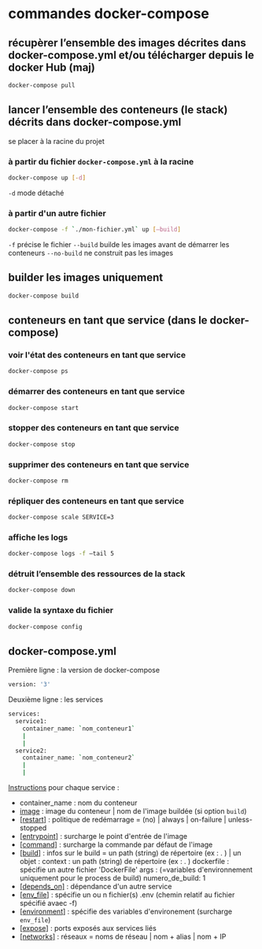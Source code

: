 # commandes docker-compose

## récupèrer l’ensemble des images décrites dans docker-compose.yml et/ou télécharger depuis le docker Hub (maj)

```bash
docker-compose pull
```

## lancer l’ensemble des conteneurs (le stack) décrits dans docker-compose.yml

se placer à la racine du projet

### à partir du fichier `docker-compose.yml` à la racine

```bash
docker-compose up [-d]
```

`-d` mode détaché

### à partir d'un autre fichier

```bash
docker-compose -f `./mon-fichier.yml` up [–build]
```

`-f` précise le fichier
`--build` builde les images avant de démarrer les conteneurs
`--no-build` ne construit pas les images

## builder les images uniquement

```bash
docker-compose build
```

## conteneurs en tant que service (dans le docker-compose)

### voir l'état des conteneurs en tant que service

```bash
docker-compose ps
```

### démarrer des conteneurs en tant que service

```bash
docker-compose start
```

### stopper des conteneurs en tant que service

```bash
docker-compose stop
```

### supprimer des conteneurs en tant que service

```bash
docker-compose rm
```

### répliquer des conteneurs en tant que service

```bash
docker-compose scale SERVICE=3
```

### affiche les logs

```bash
docker-compose logs -f –tail 5
```

### détruit l’ensemble des ressources de la stack

```bash
docker-compose down
```

### valide la syntaxe du fichier

```bash
docker-compose config
```

## docker-compose.yml

Première ligne : la version de docker-compose

```bash
version: '3'
```

Deuxième ligne : les services

```bash
services:
  service1:
    container_name: `nom_conteneur1`
    |
    |
  service2:
    container_name: `nom_conteneur2`
    |
    |
```

[Instructions](https://docs.docker.com/compose/compose-file/) pour chaque service :

* container_name : nom du conteneur
* [image](https://docs.docker.com/compose/compose-file/#image) : image du conteneur | nom de l'image buildée (si option `build`)
* [[restart]](https://docs.docker.com/compose/compose-file/#restart) : politique de redémarrage = (no) | always | on-failure | unless-stopped
* [[entrypoint]](https://docs.docker.com/compose/compose-file/#entrypoint) : surcharge le point d'entrée de l'image
* [[command]](https://docs.docker.com/compose/compose-file/#command) : surcharge la commande par défaut de l'image
* [[build]](https://docs.docker.com/compose/compose-file/#build) : infos sur le build = un path (string) de répertoire (ex : . ) | un objet :
                                                              context : un path (string) de répertoire (ex : . )
                                                              dockerfile : spécifie un autre fichier 'DockerFile'
                                                              args : (=variables d'environnement uniquement pour le process de build)
                                                                numero_de_build: 1
* [[depends_on]](https://docs.docker.com/compose/compose-file/#depends_on) : dépendance d'un autre service
* [[env_file]](https://docs.docker.com/compose/compose-file/#env_file) : spécifie un ou n fichier(s) .env (chemin relatif au fichier spécifié avaec -f)
* [[environment]](https://docs.docker.com/compose/compose-file/#environment) : spécifie des variables d'environement (surcharge `env_file`)
* [[expose]](https://docs.docker.com/compose/compose-file/#expose) : ports exposés aux services liés
* [[networks]](https://docs.docker.com/compose/compose-file/#networks) : réseaux = noms de réseau | nom + alias | nom + IP
